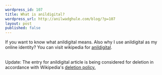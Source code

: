 ```yaml
--- 
wordpress_id: 107
title: What is anildigital?
wordpress_url: http://anilwadghule.com/blog/?p=107
layout: post
published: false
---
```

<p>If you want to know what anildigital means. Also why I use anildigital as my online identity? You can visit wikipedia for <a href="http://en.wikipedia.org/wiki/Anildigital" target="_blank">anildigital</a>.</p><br />Update: The entry for anildigital article is being considered for deletion in accordance with Wikipedia's <a href="http://en.wikipedia.org/wiki/Wikipedia:Deletion_policy" title="Wikipedia:Deletion policy">deletion policy</a><a href="http://en.wikipedia.org/wiki/Template:Vfd" title="Template:Vfd">.</a>
